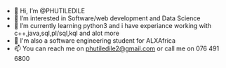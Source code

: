 - 👋 Hi, I’m @PHUTILEDILE
- 👀 I’m interested in Software/web development and Data Science
- 🌱 I’m currently learning python3 and i have experiance working with c++,java,sql,pl/sql,kql and alot more
- 👀 I'm also a software engineering student for ALXAfrica
- 📫 You can reach me on phutiledile2@gmail.com or call me on 076 491 6800

<!---
PHUTILEDILE/PHUTILEDILE is a ✨ special ✨ repository because its `README.md` (this file) appears on your GitHub profile.
You can click the Preview link to take a look at your changes.
--->
